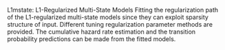 L1mstate: L1-Regularized Multi-State Models
Fitting the regularization path of the L1-regularized multi-state models since they can exploit sparsity structure of input. Different tuning regularization parameter methods are provided. The cumulative hazard rate estimation and the transition probability predictions can be made from the fitted models.
